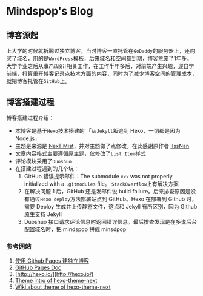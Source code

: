 # Mindspop's Blog

## 博客源起
上大学的时候就折腾过独立博客，当时博客一直托管在`GoDaddy`的服务器上，还购买了域名，用的是`WordPress`模板，后来域名和空间都到期，博客荒废了1年多。大学毕业之后从事`产品设计`相关工作，在工作半年多后，对前端产生兴趣，遂自学前端，打算重开博客记录点技术方面的内容，同时为了减少博客空间的管理成本，就把博客托管在`GitHub`上。

## 博客搭建过程
博客搭建过程介绍：

* 本博客是基于`Hexo`技术搭建的 「从`Jekyll`叛逃到 Hexo，一切都是因为 Node.js」
* 主题是来源是 [NexT.Mist](https://github.com/iissnan/hexo-theme-next)，并对主题做了点修改。在此感谢原作者 [IIssNan](http://weibo.com/iissnan)
* 文章内容格式主要遵循原主题，仅修改了`List Item`样式
* 评论模块采用了`Duoshuo`
* 在搭建过程遇到的几个坑：
  1. GitHub 错误提示邮件：The submodule `xxx` was not properly initialized with a `.gitmodules` file。 `StackOverflow`上有解决方案
  2. 在解决问题 1 后，GitHub 还是发邮件说 build failure。后来排查原因是没有通过`Hexo deploy`方法部署站点到 GitHub。Hexo 在部署到 Github 时，需要 Deploy 生成并上传静态文件，这点和 Jekyll 有所区别，因为 Github 原生支持 Jekyll
  3. Duoshuo 接口请求评论信息时返回错误信息。最后排查发现是在多说后台配置域名时，把 mindspop 拼成 minsdpop


### 参考网站
1. [使用 Github Pages 建独立博客](http://beiyuu.com/github-pages/)
2. [GitHub Pages Doc](https://pages.github.com/)
3. [http://hexo.io/](http://hexo.io/)
4. [Theme intro of hexo-theme-next ](https://github.com/iissnan/hexo-theme-next)
5. [Wiki about theme of hexo-theme-next](https://github.com/iissnan/hexo-theme-next/wiki)